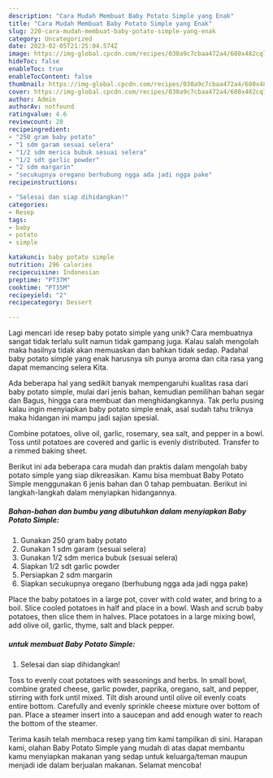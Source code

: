 ```yaml
---
description: "Cara Mudah Membuat Baby Potato Simple yang Enak"
title: "Cara Mudah Membuat Baby Potato Simple yang Enak"
slug: 220-cara-mudah-membuat-baby-potato-simple-yang-enak
category: Uncategorized
date: 2023-02-05T21:25:04.574Z
image: https://img-global.cpcdn.com/recipes/030a9c7cbaa472a4/680x482cq70/baby-potato-simple-foto-resep-utama.jpg
hideToc: false
enableToc: true
enableTocContent: false
thumbnail: https://img-global.cpcdn.com/recipes/030a9c7cbaa472a4/680x482cq70/baby-potato-simple-foto-resep-utama.jpg
cover: https://img-global.cpcdn.com/recipes/030a9c7cbaa472a4/680x482cq70/baby-potato-simple-foto-resep-utama.jpg
author: Admin
authorAv: notfound
ratingvalue: 4.6
reviewcount: 20
recipeingredient:
- "250 gram baby potato"
- "1 sdm garam sesuai selera"
- "1/2 sdm merica bubuk sesuai selera"
- "1/2 sdt garlic powder"
- "2 sdm margarin"
- "secukupnya oregano berhubung ngga ada jadi ngga pake"
recipeinstructions:

- "Selesai dan siap dihidangkan!"
categories:
- Resep
tags:
- baby
- potato
- simple

katakunci: baby potato simple 
nutrition: 296 calories
recipecuisine: Indonesian
preptime: "PT37M"
cooktime: "PT35M"
recipeyield: "2"
recipecategory: Dessert

---
```





Lagi mencari ide resep baby potato simple yang unik? Cara membuatnya sangat tidak terlalu sulit namun tidak gampang juga. Kalau salah mengolah maka hasilnya tidak akan memuaskan dan bahkan tidak sedap. Padahal baby potato simple yang enak harusnya sih punya aroma dan cita rasa yang dapat memancing selera Kita.





Ada beberapa hal yang sedikit banyak mempengaruhi kualitas rasa dari baby potato simple, mulai dari jenis bahan, kemudian pemilihan bahan segar dan Bagus, hingga cara membuat dan menghidangkannya. Tak perlu pusing kalau ingin menyiapkan baby potato simple enak,      asal sudah tahu triknya maka hidangan ini mampu jadi sajian spesial.














Combine potatoes, olive oil, garlic, rosemary, sea salt, and pepper in a bowl. Toss until potatoes are covered and garlic is evenly distributed. Transfer to a rimmed baking sheet.






Berikut ini ada beberapa cara mudah dan praktis dalam mengolah baby potato simple yang siap dikreasikan. Kamu bisa membuat Baby Potato Simple menggunakan 6 jenis bahan dan 0 tahap pembuatan. Berikut ini langkah-langkah dalam menyiapkan hidangannya.

<!--inarticleads1-->

##### Bahan-bahan dan bumbu yang dibutuhkan dalam menyiapkan Baby Potato Simple:

1. Gunakan 250 gram baby potato
1. Gunakan 1 sdm garam (sesuai selera)
1. Gunakan 1/2 sdm merica bubuk (sesuai selera)
1. Siapkan 1/2 sdt garlic powder
1. Persiapkan 2 sdm margarin
1. Siapkan secukupnya oregano (berhubung ngga ada jadi ngga pake)


Place the baby potatoes in a large pot, cover with cold water, and bring to a boil. Slice cooled potatoes in half and place in a bowl. Wash and scrub baby potatoes, then slice them in halves. Place potatoes in a large mixing bowl, add olive oil, garlic, thyme, salt and black pepper. 

<!--inarticleads2-->

#####  untuk membuat Baby Potato Simple:


1. Selesai dan siap dihidangkan!

Toss to evenly coat potatoes with seasonings and herbs. In small bowl, combine grated cheese, garlic powder, paprika, oregano, salt, and pepper, stirring with fork until mixed. Tilt dish around until olive oil evenly coats entire bottom. Carefully and evenly sprinkle cheese mixture over bottom of pan. Place a steamer insert into a saucepan and add enough water to reach the bottom of the steamer. 

Terima kasih telah membaca resep yang tim kami tampilkan di sini. Harapan kami, olahan Baby Potato Simple yang mudah di atas dapat membantu kamu menyiapkan makanan yang sedap untuk keluarga/teman maupun menjadi ide dalam berjualan makanan. Selamat mencoba!
